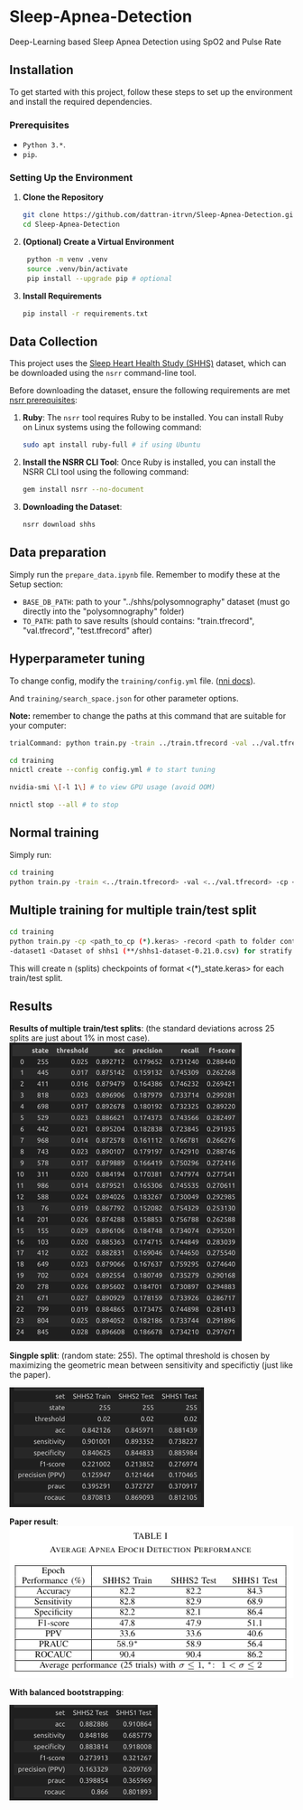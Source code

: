 # Sleep-Apnea-Detection

Deep-Learning based Sleep Apnea Detection using SpO2 and Pulse Rate

## Installation

To get started with this project, follow these steps to set up the environment and install the required dependencies.

### Prerequisites

- `Python 3.*`.
- `pip`.

### Setting Up the Environment

1. **Clone the Repository**

    ```bash
    git clone https://github.com/dattran-itrvn/Sleep-Apnea-Detection.git
    cd Sleep-Apnea-Detection
    ```

2. **(Optional) Create a Virtual Environment**

   ```bash
    python -m venv .venv
    source .venv/bin/activate
    pip install --upgrade pip # optional
   ```

3. **Install Requirements**

    ```bash
    pip install -r requirements.txt
    ```

## Data Collection

This project uses the [Sleep Heart Health Study (SHHS)](https://sleepdata.org/datasets/shhs) dataset, which can be downloaded using the `nsrr` command-line tool.

Before downloading the dataset, ensure the following requirements are met [nsrr prerequisites](https://github.com/nsrr/nsrr-gem/blob/master/README.md#prerequisites):

1. **Ruby**: The `nsrr` tool requires Ruby to be installed. You can install Ruby on Linux systems using the following command:

    ```bash
    sudo apt install ruby-full # if using Ubuntu
    ```

2. **Install the NSRR CLI Tool**: Once Ruby is installed, you can install the NSRR CLI tool using the following command:

    ```bash
    gem install nsrr --no-document
    ```

3. **Downloading the Dataset**:

    ```bash
    nsrr download shhs
    ```


## Data preparation

Simply run the `prepare_data.ipynb` file. Remember to modify these at the Setup section:

- `BASE_DB_PATH`: path to your "../shhs/polysomnography" dataset (must go directly into the "polysomnography" folder)
- `TO_PATH`: path to save results (should contains: "train.tfrecord", "val.tfrecord", "test.tfrecord" after)

## Hyperparameter tuning

To change config, modify the `training/config.yml` file. ([nni docs](https://nni.readthedocs.io/en/stable/)).

And `training/search_space.json` for other parameter options.

**Note:** remember to change the paths at this command that are suitable for your computer: 

```bash
trialCommand: python train.py -train ../train.tfrecord -val ../val.tfrecord -cp nni.keras # don't modify the nni.keras
```

```bash
cd training
nnictl create --config config.yml # to start tuning
```

```bash
nvidia-smi \[-l 1\] # to view GPU usage (avoid OOM)
```


```bash
nnictl stop --all # to stop
```

## Normal training

Simply run:

```bash
cd training
python train.py -train <../train.tfrecord> -val <../val.tfrecord> -cp <path_to_cp (*).keras> # must be anything != nni.keras
```

## Multiple training for multiple train/test split

```bash
cd training
python train.py -cp <path_to_cp (*).keras> -record <path to folder contains records: *.tfrecord> -split <split times (default: 25)\
-dataset1 <Dataset of shhs1 (**/shhs1-dataset-0.21.0.csv) for stratify split on AHI> -dataset2 <same as dataset1>> # must be anything != nni.keras
```

This will create n (splits) checkpoints of format <(*)_state.keras> for each train/test split. 

## Results

**Results of multiple train/test splits**: (the standard deviations across 25 splits are just about 1% in most case).
![alt text](images/multiple_split.png)

**Singple split**: (random state: 255). The optimal threshold is chosen by maximizing the geometric mean between sensitivity and specifictiy (just like the paper).

![alt text](images/single_split.png)

**Paper result**:
![alt text](images/paper_single.png)

**With balanced bootstrapping**:

![alt text](images/bootstrap.png)